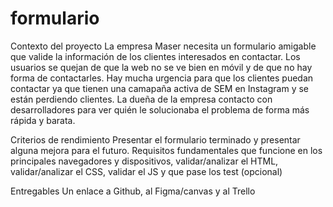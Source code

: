 # formulario

Contexto del proyecto
La empresa Maser necesita un formulario amigable que valide la información de los clientes interesados en contactar. Los usuarios se quejan de que la web no se ve bien en móvil y de que no hay forma de contactarles. Hay mucha urgencia para que los clientes puedan contactar ya que tienen una camapaña activa de SEM en Instagram y se están perdiendo clientes. La dueña de la empresa contacto con desarrolladores para ver quién le solucionaba el problema de forma más rápida y barata.

Criterios de rendimiento
Presentar el formulario terminado y presentar alguna mejora para el futuro. Requisitos fundamentales que funcione en los principales navegadores y dispositivos, validar/analizar el HTML, validar/analizar el CSS, validar el JS y que pase los test (opcional)

Entregables
Un enlace a Github, al Figma/canvas y al Trello